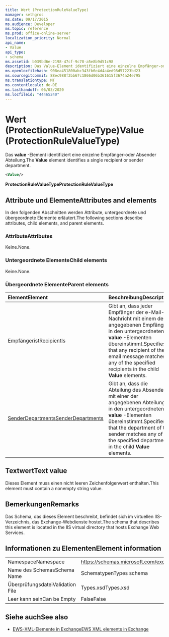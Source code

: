 ```yaml
---
title: Wert (ProtectionRuleValueType)
manager: sethgros
ms.date: 09/17/2015
ms.audience: Developer
ms.topic: reference
ms.prod: office-online-server
localization_priority: Normal
api_name:
- Value
api_type:
- schema
ms.assetid: b039bd6e-2198-47cf-9c78-a5e8b9d51c98
description: Das Value-Element identifiziert eine einzelne Empfänger-oder Absender Abteilung.
ms.openlocfilehash: 908ea451800abc343fb6e4d4a4ed98d57223bd23
ms.sourcegitcommit: 88ec988f2bb67c1866d06b361615f3674a24e795
ms.translationtype: MT
ms.contentlocale: de-DE
ms.lasthandoff: 06/03/2020
ms.locfileid: "44465240"
---
```

# <a name="value-protectionrulevaluetype"></a><span data-ttu-id="3f4f9-103">Wert (ProtectionRuleValueType)</span><span class="sxs-lookup"><span data-stu-id="3f4f9-103">Value (ProtectionRuleValueType)</span></span>

<span data-ttu-id="3f4f9-104">Das **value** -Element identifiziert eine einzelne Empfänger-oder Absender Abteilung.</span><span class="sxs-lookup"><span data-stu-id="3f4f9-104">The **Value** element identifies a single recipient or sender department.</span></span> 
  
```XML
<Value/>
```

<span data-ttu-id="3f4f9-105">**ProtectionRuleValueType**</span><span class="sxs-lookup"><span data-stu-id="3f4f9-105">**ProtectionRuleValueType**</span></span>

## <a name="attributes-and-elements"></a><span data-ttu-id="3f4f9-106">Attribute und Elemente</span><span class="sxs-lookup"><span data-stu-id="3f4f9-106">Attributes and elements</span></span>

<span data-ttu-id="3f4f9-107">In den folgenden Abschnitten werden Attribute, untergeordnete und übergeordnete Elemente erläutert.</span><span class="sxs-lookup"><span data-stu-id="3f4f9-107">The following sections describe attributes, child elements, and parent elements.</span></span>
  
### <a name="attributes"></a><span data-ttu-id="3f4f9-108">Attribute</span><span class="sxs-lookup"><span data-stu-id="3f4f9-108">Attributes</span></span>

<span data-ttu-id="3f4f9-109">Keine.</span><span class="sxs-lookup"><span data-stu-id="3f4f9-109">None.</span></span>
  
### <a name="child-elements"></a><span data-ttu-id="3f4f9-110">Untergeordnete Elemente</span><span class="sxs-lookup"><span data-stu-id="3f4f9-110">Child elements</span></span>

<span data-ttu-id="3f4f9-111">Keine.</span><span class="sxs-lookup"><span data-stu-id="3f4f9-111">None.</span></span>
  
### <a name="parent-elements"></a><span data-ttu-id="3f4f9-112">Übergeordnete Elemente</span><span class="sxs-lookup"><span data-stu-id="3f4f9-112">Parent elements</span></span>

|<span data-ttu-id="3f4f9-113">**Element**</span><span class="sxs-lookup"><span data-stu-id="3f4f9-113">**Element**</span></span>|<span data-ttu-id="3f4f9-114">**Beschreibung**</span><span class="sxs-lookup"><span data-stu-id="3f4f9-114">**Description**</span></span>|
|:-----|:-----|
|[<span data-ttu-id="3f4f9-115">Empfängerist</span><span class="sxs-lookup"><span data-stu-id="3f4f9-115">RecipientIs</span></span>](recipientis.md) <br/> |<span data-ttu-id="3f4f9-116">Gibt an, dass jeder Empfänger der e-Mail-Nachricht mit einem der angegebenen Empfänger in den untergeordneten **value** -Elementen übereinstimmt.</span><span class="sxs-lookup"><span data-stu-id="3f4f9-116">Specifies that any recipient of the email message matches any of the specified recipients in the child **Value** elements.</span></span>  <br/> |
|[<span data-ttu-id="3f4f9-117">SenderDepartments</span><span class="sxs-lookup"><span data-stu-id="3f4f9-117">SenderDepartments</span></span>](senderdepartments.md) <br/> |<span data-ttu-id="3f4f9-118">Gibt an, dass die Abteilung des Absenders mit einer der angegebenen Abteilungen in den untergeordneten **value** -Elementen übereinstimmt.</span><span class="sxs-lookup"><span data-stu-id="3f4f9-118">Specifies that the department of the sender matches any of the specified departments in the child **Value** elements.</span></span>  <br/> |
   
## <a name="text-value"></a><span data-ttu-id="3f4f9-119">Textwert</span><span class="sxs-lookup"><span data-stu-id="3f4f9-119">Text value</span></span>

<span data-ttu-id="3f4f9-120">Dieses Element muss einen nicht leeren Zeichenfolgenwert enthalten.</span><span class="sxs-lookup"><span data-stu-id="3f4f9-120">This element must contain a nonempty string value.</span></span>
  
## <a name="remarks"></a><span data-ttu-id="3f4f9-121">Bemerkungen</span><span class="sxs-lookup"><span data-stu-id="3f4f9-121">Remarks</span></span>

<span data-ttu-id="3f4f9-122">Das Schema, das dieses Element beschreibt, befindet sich im virtuellen IIS-Verzeichnis, das Exchange-Webdienste hostet.</span><span class="sxs-lookup"><span data-stu-id="3f4f9-122">The schema that describes this element is located in the IIS virtual directory that hosts Exchange Web Services.</span></span>
  
## <a name="element-information"></a><span data-ttu-id="3f4f9-123">Informationen zu Elementen</span><span class="sxs-lookup"><span data-stu-id="3f4f9-123">Element information</span></span>

|||
|:-----|:-----|
|<span data-ttu-id="3f4f9-124">Namespace</span><span class="sxs-lookup"><span data-stu-id="3f4f9-124">Namespace</span></span>  <br/> |https://schemas.microsoft.com/exchange/services/2006/types  <br/> |
|<span data-ttu-id="3f4f9-125">Name des Schemas</span><span class="sxs-lookup"><span data-stu-id="3f4f9-125">Schema Name</span></span>  <br/> |<span data-ttu-id="3f4f9-126">Schematypen</span><span class="sxs-lookup"><span data-stu-id="3f4f9-126">Types schema</span></span>  <br/> |
|<span data-ttu-id="3f4f9-127">Überprüfungsdatei</span><span class="sxs-lookup"><span data-stu-id="3f4f9-127">Validation File</span></span>  <br/> |<span data-ttu-id="3f4f9-128">Types.xsd</span><span class="sxs-lookup"><span data-stu-id="3f4f9-128">Types.xsd</span></span>  <br/> |
|<span data-ttu-id="3f4f9-129">Leer kann sein</span><span class="sxs-lookup"><span data-stu-id="3f4f9-129">Can be Empty</span></span>  <br/> |<span data-ttu-id="3f4f9-130">False</span><span class="sxs-lookup"><span data-stu-id="3f4f9-130">False</span></span>  <br/> |
   
## <a name="see-also"></a><span data-ttu-id="3f4f9-131">Siehe auch</span><span class="sxs-lookup"><span data-stu-id="3f4f9-131">See also</span></span>

- [<span data-ttu-id="3f4f9-132">EWS-XML-Elemente in Exchange</span><span class="sxs-lookup"><span data-stu-id="3f4f9-132">EWS XML elements in Exchange</span></span>](ews-xml-elements-in-exchange.md)

